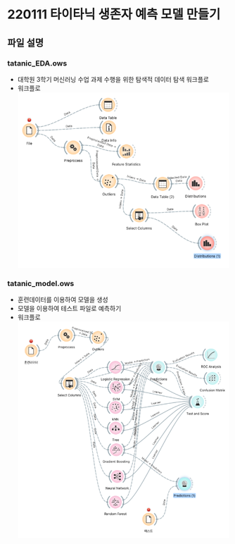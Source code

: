 # 220111 타이타닉 생존자 예측 모델 만들기
## 파일 설명
### tatanic_EDA.ows
- 대학원 3학기 머신러닝 수업 과제 수행을 위한 탐색적 데이터 탐색 워크플로
- 워크플로
![](./images/2022-01-20-22-05-10.png)
### tatanic_model.ows
- 훈련데이터를 이용하여 모델을 생성
- 모델을 이용하여 테스트 파일로 예측하기 
- 워크플로
![](./images/2022-01-20-22-02-10.png)